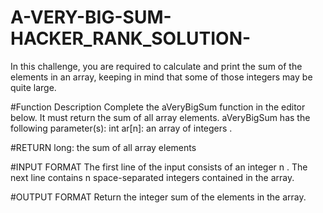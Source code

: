 # A-VERY-BIG-SUM-HACKER_RANK_SOLUTION-
In this challenge, you are required to calculate and print the sum of the elements in an array, keeping in mind that some of those integers may be quite large.

#Function Description
Complete the aVeryBigSum function in the editor below. It must return the sum of all array elements.
aVeryBigSum has the following parameter(s):
int ar[n]: an array of integers .

#RETURN
long: the sum of all array elements

#INPUT FORMAT
The first line of the input consists of an integer n .
The next line contains n  space-separated integers contained in the array.

#OUTPUT FORMAT
Return the integer sum of the elements in the array.
